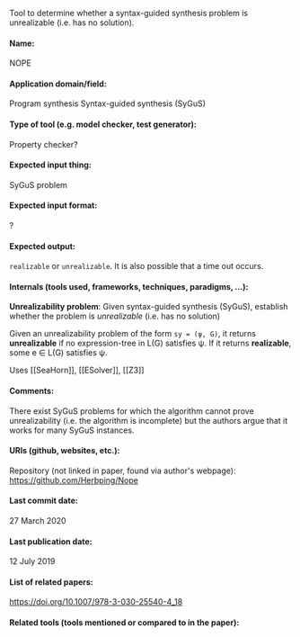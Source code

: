 Tool to determine whether a syntax-guided synthesis problem is unrealizable (i.e. has no solution).

#### Name:
NOPE

#### Application domain/field:
Program synthesis
Syntax-guided synthesis (SyGuS)

#### Type of tool (e.g. model checker, test generator):
Property checker?

#### Expected input thing:
SyGuS problem

#### Expected input format:
?

#### Expected output:
`realizable` or `unrealizable`.
It is also possible that a time out occurs.

#### Internals (tools used, frameworks, techniques, paradigms, ...):
**Unrealizability problem**: Given syntax-guided synthesis (SyGuS), establish whether the problem is *unrealizable* (i.e. has no solution)

Given an unrealizability problem of the form `sy = (ψ, G)`, it returns **unrealizable** if no expression-tree in L(G) satisfies ψ. If it returns **realizable**, some e ∈ L(G) satisfies ψ. 

Uses [[SeaHorn]], [[ESolver]], [[Z3]]

#### Comments:
There exist SyGuS problems for which the algorithm cannot prove unrealizability (i.e. the algorithm is incomplete) but the authors argue that it works for many SyGuS instances.

#### URIs (github, websites, etc.):
Repository (not linked in paper, found via author's webpage): https://github.com/Herbping/Nope

#### Last commit date:
27 March 2020

#### Last publication date:
12 July 2019

#### List of related papers:
https://doi.org/10.1007/978-3-030-25540-4_18

#### Related tools (tools mentioned or compared to in the paper):